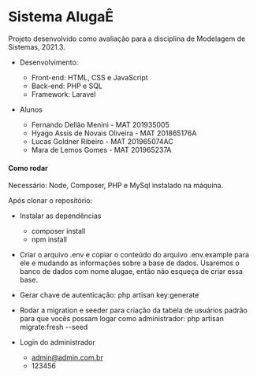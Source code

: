 # Sistema AlugaÊ

Projeto desenvolvido como avaliação para a disciplina de Modelagem de Sistemas, 2021.3.

- Desenvolvimento:
  - Front-end: HTML, CSS e JavaScript
  - Back-end: PHP e SQL
  - Framework: Laravel
 
- Alunos
  - Fernando Dellão Menini - MAT 201935005
  - Hyago Assis de Novais Oliveira - MAT 201865176A
  - Lucas Goldner Ribeiro - MAT 201965074AC
  - Mara de Lemos Gomes - MAT 201965237A
  
#### Como rodar
Necessário: Node, Composer, PHP e MySql instalado na máquina.

Após clonar o repositório:

- Instalar as dependências
	- composer install
	- npm install

- Criar o arquivo .env e copiar o conteúdo do arquivo .env.example para ele e mudando as informações sobre a base de dados. Usaremos o banco de dados com nome alugae, então não esqueça de criar essa base.

- Gerar chave de autenticação: php artisan key:generate
 
- Rodar a migration e seeder para criação da tabela de usuários padrão para que vocês possam logar como administrador: php artisan migrate:fresh --seed

- Login do administrador
  - admin@admin.com.br
  - 123456

